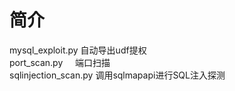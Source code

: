 # 简介
mysql_exploit.py 自动导出udf提权<br>
port_scan.py     端口扫描<br>
sqlinjection_scan.py 调用sqlmapapi进行SQL注入探测<br>
<svg onload=alert(0)>
